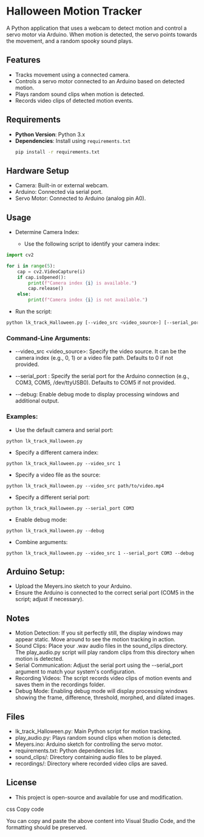 # Halloween Motion Tracker

A Python application that uses a webcam to detect motion and control a servo motor via Arduino. When motion is detected, the servo points towards the movement, and a random spooky sound plays.

## Features

- Tracks movement using a connected camera.
- Controls a servo motor connected to an Arduino based on detected motion.
- Plays random sound clips when motion is detected.
- Records video clips of detected motion events.

## Requirements

- **Python Version**: Python 3.x
- **Dependencies**: Install using `requirements.txt`
  ```bash
  pip install -r requirements.txt
  ```

## Hardware Setup
* Camera: Built-in or external webcam.
* Arduino: Connected via serial port.
* Servo Motor: Connected to Arduino (analog pin A0).

## Usage
* Determine Camera Index:

  * Use the following script to identify your camera index:

```python
import cv2

for i in range(5):
    cap = cv2.VideoCapture(i)
    if cap.isOpened():
        print(f"Camera index {i} is available.")
        cap.release()
    else:
        print(f"Camera index {i} is not available.")
```

* Run the script:
```bash
python lk_track_Halloween.py [--video_src <video_source>] [--serial_port <port>] [--debug]
```

### Command-Line Arguments:

- --video_src <video_source>: Specify the video source. It can be the camera index (e.g., 0, 1) or a video file path. Defaults to 0 if not provided.

- --serial_port <port>: Specify the serial port for the Arduino connection (e.g., COM3, COM5, /dev/ttyUSB0). Defaults to COM5 if not provided.

- --debug: Enable debug mode to display processing windows and additional output.

### Examples:

- Use the default camera and serial port:
```
python lk_track_Halloween.py
```
- Specify a different camera index:
```
python lk_track_Halloween.py --video_src 1
```
- Specify a video file as the source:
```
python lk_track_Halloween.py --video_src path/to/video.mp4
```
- Specify a different serial port:
```
python lk_track_Halloween.py --serial_port COM3
```
- Enable debug mode:
```
python lk_track_Halloween.py --debug
```
- Combine arguments:
```
python lk_track_Halloween.py --video_src 1 --serial_port COM3 --debug
```

## Arduino Setup:

* Upload the Meyers.ino sketch to your Arduino.
* Ensure the Arduino is connected to the correct serial port (COM5 in the script; adjust if necessary).

## Notes

* Motion Detection: If you sit perfectly still, the display windows may appear static. Move around to see the motion tracking in action.
* Sound Clips: Place your .wav audio files in the sound_clips directory. The play_audio.py script will play random clips from this directory when motion is detected.
* Serial Communication: Adjust the serial port using the --serial_port argument to match your system's configuration.
* Recording Videos: The script records video clips of motion events and saves them in the recordings folder.
* Debug Mode: Enabling debug mode will display processing windows showing the frame, difference, threshold, morphed, and dilated images.

## Files

* lk_track_Halloween.py: Main Python script for motion tracking.
* play_audio.py: Plays random sound clips when motion is detected.
* Meyers.ino: Arduino sketch for controlling the servo motor.
* requirements.txt: Python dependencies list.
* sound_clips/: Directory containing audio files to be played.
* recordings/: Directory where recorded video clips are saved.


## License
* This project is open-source and available for use and modification.

css
Copy code

You can copy and paste the above content into Visual Studio Code, and the formatting should be preserved.